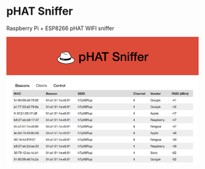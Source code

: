 # pHAT Sniffer
Raspberry Pi + ESP8266 pHAT WIFI sniffer

![Screenshot](screenshot.png "Screenshot")

